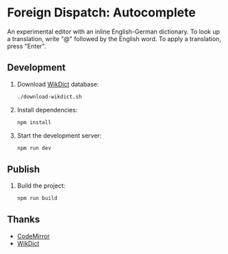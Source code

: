 # Foreign Dispatch: Autocomplete

An experimental editor with an inline English-German dictionary. To look up
a translation, write "@" followed by the English word. To apply a translation,
press "Enter".

## Development

1. Download [WikDict](https://www.wikdict.com/) database:

   ```bash
   ./download-wikdict.sh
   ```

2. Install dependencies:

   ```bash
   npm install
   ```

3. Start the development server:

   ```bash
   npm run dev
   ```

## Publish

1. Build the project:

   ```bash
   npm run build
   ```

## Thanks

- [CodeMirror](https://codemirror.net/)
- [WikDict](https://www.wikdict.com/)
